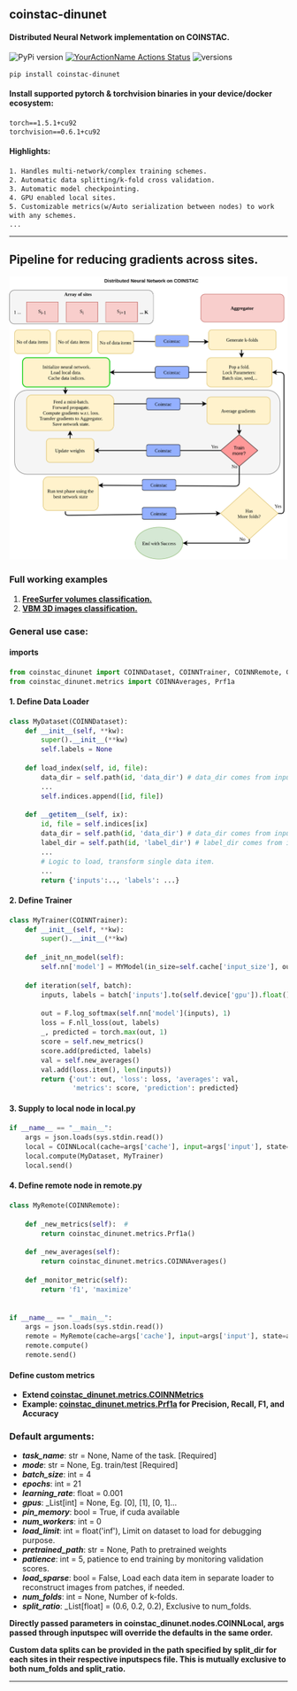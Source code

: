 ## coinstac-dinunet
#### Distributed Neural Network implementation  on COINSTAC.

![PyPi version](https://img.shields.io/pypi/v/coinstac-dinunet)
[![YourActionName Actions Status](https://github.com/trendscenter/coinstac-dinunet/workflows/build/badge.svg)](https://github.com/trendscenter/coinstac-dinunet/actions)
![versions](https://img.shields.io/pypi/pyversions/pybadges.svg)

```
pip install coinstac-dinunet
```
#### Install supported pytorch & torchvision binaries in your device/docker ecosystem:
```
torch==1.5.1+cu92
torchvision==0.6.1+cu92
```

#### Highlights:
```
1. Handles multi-network/complex training schemes.
2. Automatic data splitting/k-fold cross validation.
3. Automatic model checkpointing.
4. GPU enabled local sites.
5. Customizable metrics(w/Auto serialization between nodes) to work with any schemes.
...
```


<hr />

## Pipeline for reducing gradients across sites.

![DINUNET](assets/dinunet.png)

### Full working examples
1. **[FreeSurfer volumes classification.](https://github.com/trendscenter/dinunet/tree/packaging)**
2. **[VBM 3D images classification.](https://github.com/trendscenter/dinunet_vbm)**
### General use case:
#### imports
```python
from coinstac_dinunet import COINNDataset, COINNTrainer, COINNRemote, COINNLocal
from coinstac_dinunet.metrics import COINNAverages, Prf1a
```

#### 1. Define Data Loader
```python
class MyDataset(COINNDataset):
    def __init__(self, **kw):
        super().__init__(**kw)
        self.labels = None

    def load_index(self, id, file):
        data_dir = self.path(id, 'data_dir') # data_dir comes from inputspecs.json
        ...
        self.indices.append([id, file])

    def __getitem__(self, ix):
        id, file = self.indices[ix]
        data_dir = self.path(id, 'data_dir') # data_dir comes from inputspecs.json
        label_dir = self.path(id, 'label_dir') # label_dir comes from inputspecs.json
        ...
        # Logic to load, transform single data item.
        ...
        return {'inputs':.., 'labels': ...}
```

#### 2. Define Trainer
```python
class MyTrainer(COINNTrainer):
    def __init__(self, **kw):
        super().__init__(**kw)

    def _init_nn_model(self):
        self.nn['model'] = MYModel(in_size=self.cache['input_size'], out_size=self.cache['num_class'])

    def iteration(self, batch):
        inputs, labels = batch['inputs'].to(self.device['gpu']).float(), batch['labels'].to(self.device['gpu']).long()

        out = F.log_softmax(self.nn['model'](inputs), 1)
        loss = F.nll_loss(out, labels)
        _, predicted = torch.max(out, 1)
        score = self.new_metrics()
        score.add(predicted, labels)
        val = self.new_averages()
        val.add(loss.item(), len(inputs))
        return {'out': out, 'loss': loss, 'averages': val,
                'metrics': score, 'prediction': predicted}
```
#### 3. Supply to local node in local.py
```python
if __name__ == "__main__":
    args = json.loads(sys.stdin.read())
    local = COINNLocal(cache=args['cache'], input=args['input'], state=args['state'])
    local.compute(MyDataset, MyTrainer)
    local.send()
```
#### 4. Define remote node in remote.py

```python
class MyRemote(COINNRemote):

    def _new_metrics(self):  #
        return coinstac_dinunet.metrics.Prf1a()

    def _new_averages(self):
        return coinstac_dinunet.metrics.COINNAverages()

    def _monitor_metric(self):
        return 'f1', 'maximize'


if __name__ == "__main__":
    args = json.loads(sys.stdin.read())
    remote = MyRemote(cache=args['cache'], input=args['input'], state=args['state'])
    remote.compute()
    remote.send()
```

#### Define custom metrics

- **Extend [coinstac_dinunet.metrics.COINNMetrics](https://github.com/trendscenter/coinstac-dinunet/blob/main/coinstac_dinunet/metrics/metrics.py)**
- **Example: [coinstac_dinunet.metrics.Prf1a](https://github.com/trendscenter/coinstac-dinunet/blob/main/coinstac_dinunet/metrics/metrics.py) for Precision, Recall, F1, and Accuracy**


### Default arguments:
* ***task_name***: str = None, Name of the task. [Required]
* ***mode***: str = None, Eg. train/test [Required]
* ***batch_size***: int = 4 
* ***epochs***: int = 21
* ***learning_rate***: float = 0.001
* ***gpus***: _List[int] = None, Eg. [0], [1], [0, 1]...
* ***pin_memory***: bool = True, if cuda available
* ***num_workers***: int = 0
* ***load_limit***: int = float('inf'), Limit on dataset to load for debugging purpose.
* ***pretrained_path***: str = None, Path to pretrained weights
* ***patience***: int = 5, patience to end training by monitoring validation scores.
* ***load_sparse***: bool = False, Load each data item in separate loader to reconstruct images from patches, if needed.
* ***num_folds***: int = None, Number of k-folds. 
* ***split_ratio***: _List[float] = (0.6, 0.2, 0.2), Exclusive to num_folds. 
  
**Directly passed parameters in coinstac_dinunet.nodes.COINNLocal, args passed through inputspec will override the defaults in the same order.**

**Custom data splits can be provided in the path specified by split_dir for each sites in their respective inputspecs file. This is mutually exclusive to both num_folds and split_ratio.**

<hr >


